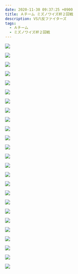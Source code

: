 ```yaml
---
date: 2020-11-30 09:37:25 +0900
title: Ａチーム ミズノワイズ杯２回戦
description: VS六反ファイターズ
tags:
  - Ａチーム
  - ミズノワイズ杯２回戦
---
```

![](/img/qiyk8010.jpg)

![](/img/jcyk0655.jpg)

![](/img/oikr3625.jpg)

![](/img/lbst6585.jpg)

![](/img/xhkv7940.jpg)

![](/img/jyyk7827.jpg)

![](/img/itfi1187.jpg)

![](/img/riec5802.jpg)

![](/img/ncup4663.jpg)

![](/img/bkyo0312.jpg)

![](/img/iczr7828.jpg)

![](/img/tadw1178.jpg)

![](/img/aozt9437.jpg)

![](/img/mesa2361.jpg)

![](/img/cokq1121.jpg)

![](/img/efxp4256.jpg)

![](/img/gcsa6540.jpg)

![](/img/itdp0353.jpg)

![](/img/ldhc9037.jpg)

![](/img/obmi9244.jpg)

![](/img/rsva9843.jpg)

![](/img/vpax7841.jpg)

![](/img/vicr1361.jpg)

![](/img/bgnf7577.jpg)

![](/img/jane1897.jpg)

